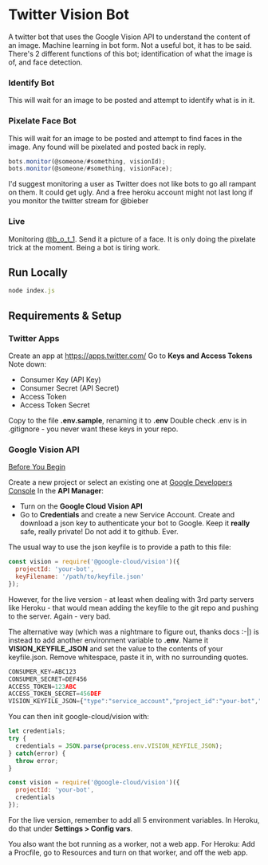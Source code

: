 # Twitter Vision Bot

A twitter bot that uses the Google Vision API to understand the content of an image. Machine learning in bot form. Not a useful bot, it has to be said.
There's 2 different functions of this bot; identification of what the image is of, and face detection.

### Identify Bot

This will wait for an image to be posted and attempt to identify what is in it.

### Pixelate Face Bot

This will wait for an image to be posted and attempt to find faces in the image. Any found will be pixelated and posted back in reply.

```javascript
bots.monitor(@someone/#something, visionId);
bots.monitor(@someone/#something, visionFace);
```

I'd suggest monitoring a user as Twitter does not like bots to go all rampant on them. It could get ugly. And a free heroku account might not last long if you monitor the twitter stream for @bieber

### Live
Monitoring [@b_o_t_1](https://twitter.com/b_o_t_1). Send it a picture of a face. It is only doing the pixelate trick at the moment. Being a bot is tiring work.

## Run Locally
```javascript
node index.js
```
## Requirements &amp; Setup
### Twitter Apps
Create an app at https://apps.twitter.com/
Go to **Keys and Access Tokens**
Note down:
 - Consumer Key (API Key)
 - Consumer Secret (API Secret)
 - Access Token
 - Access Token Secret
 
Copy to the file **.env.sample**, renaming it to **.env**
Double check .env is in .gitignore - you never want these keys in your repo.

### Google Vision API

[Before You Begin](https://cloud.google.com/vision/docs/before-you-begin)

Create a new project or select an existing one at [Google Developers Console](https://console.cloud.google.com)
In the **API Manager**:
  - Turn on the **Google Cloud Vision API**
  - Go to **Credentials** and create a new Service Account. Create and download a json key to authenticate your bot to Google. Keep it **really** safe, really private! Do not add it to github. Ever.

The usual way to use the json keyfile is to provide a path to this file:

```javascript
const vision = require('@google-cloud/vision')({
  projectId: 'your-bot',
  keyFilename: '/path/to/keyfile.json'
});
```
However, for the live version - at least when dealing with 3rd party servers like Heroku - that would mean adding the keyfile to the git repo and pushing to the server. Again - very bad.

The alternative way (which was a nightmare to figure out, thanks docs :-|) is instead to add another environment variable to **.env**. Name it **VISION_KEYFILE_JSON** and set the value to the contents of your keyfile.json. Remove whitespace, paste it in, with no surrounding quotes.

```javascript
CONSUMER_KEY=ABC123
CONSUMER_SECRET=DEF456
ACCESS_TOKEN=123ABC
ACCESS_TOKEN_SECRET=456DEF
VISION_KEYFILE_JSON={"type":"service_account","project_id":"your-bot","and_all":"the_rest_form_keyfile"}
```

You can then init google-cloud/vision with:

```javascript
let credentials;
try {
  credentials = JSON.parse(process.env.VISION_KEYFILE_JSON);
} catch(error) {
  throw error;
}

const vision = require('@google-cloud/vision')({
  projectId: 'your-bot',
  credentials
});
```

For the live version, remember to add all 5 environment variables. In Heroku, do that under **Settings > Config vars**.

You also want the bot running as a worker, not a web app. For Heroku: Add a Procfile, go to Resources and turn on that worker, and off the web app.